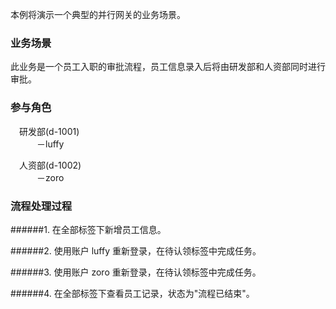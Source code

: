 本例将演示一个典型的并行网关的业务场景。

### 业务场景

此业务是一个员工入职的审批流程，员工信息录入后将由研发部和人资部同时进行审批。

### 参与角色

&emsp;研发部(d-1001)<br/>
&emsp;&emsp;&emsp;－luffy<br/>

&emsp;人资部(d-1002)<br/>
&emsp;&emsp;&emsp;－zoro

### 流程处理过程

######1. 在全部标签下新增员工信息。

######2. 使用账户 luffy 重新登录，在待认领标签中完成任务。

######3. 使用账户 zoro 重新登录，在待认领标签中完成任务。

######4. 在全部标签下查看员工记录，状态为"流程已结束"。